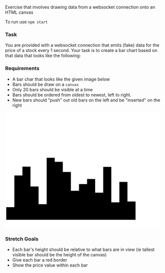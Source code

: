 Exercise that involves drawing data from a websocket connection onto an HTML canvas

To run use `npm start`

### Task

You are provided with a websocket connection that emits (fake) data for the price of a stock every 1 second. Your task is to create a bar chart based on that data that looks like the following:

### Requirements

- A bar char that looks like the given image below
- Bars should be draw on a `canvas`
- Only 20 bars should be visible at a time
- Bars should be ordered from oldest to newest, left to right.
- New bars should "push" out old bars on the left and be "inserted" on the right

![bar chart](docs/example1.png)


### Stretch Goals

- Each bar's height should be relative to what bars are in view (ie tallest visible bar should be the height of the canvas)
- Give each bar a red border
- Show the price value within each bar
